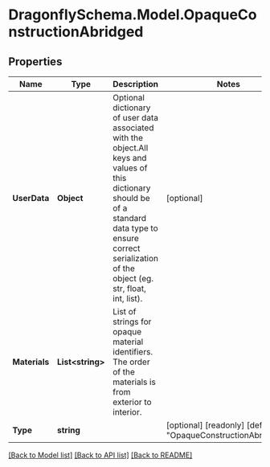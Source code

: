 
# DragonflySchema.Model.OpaqueConstructionAbridged

## Properties

Name | Type | Description | Notes
------------ | ------------- | ------------- | -------------
**UserData** | **Object** | Optional dictionary of user data associated with the object.All keys and values of this dictionary should be of a standard data type to ensure correct serialization of the object (eg. str, float, int, list). | [optional] 
**Materials** | **List&lt;string&gt;** | List of strings for opaque material identifiers. The order of the materials is from exterior to interior. | 
**Type** | **string** |  | [optional] [readonly] [default to "OpaqueConstructionAbridged"]

[[Back to Model list]](../README.md#documentation-for-models)
[[Back to API list]](../README.md#documentation-for-api-endpoints)
[[Back to README]](../README.md)

